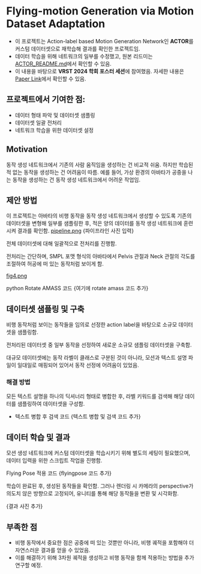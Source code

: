 # **Flying-motion Generation via Motion Dataset Adaptation**

- 이 프로젝트는 Action-label based Motion Generation Network인 **ACTOR**를 커스텀 데이터셋으로 재학습해 결과를 확인한 프로젝트임.
- 데이터 학습을 위해 네트워크의 일부를 수정했고, 원본 리드미는 [ACTOR_README.md](https://github.com/JuicyJeong/ACTOR_jw/blob/master/ACTOR_README.md)에서 확인할 수 있음.
- 이 내용을 바탕으로 **VRST 2024 학회 포스터 세션**에 참여했음. 자세한 내용은 [Paper Link](https://dl.acm.org/doi/10.1145/3641825.3689507)에서 확인할 수 있음.

## 프로젝트에서 기여한 점:

- 데이터 형태 파악 및 데이터셋 샘플링
- 데이터셋 일괄 전처리
- 네트워크 학습을 위한 데이터셋 설정

## Motivation

동작 생성 네트워크에서 기존의 사람 움직임을 생성하는 건 비교적 쉬움. 하지만 학습된 적 없는 동작을 생성하는 건 어려움이 따름. 예를 들어, 가상 환경의 아바타가 공중을 나는 동작을 생성하는 건 동작 생성 네트워크에서 어려운 작업임.

## 제안 방법

이 프로젝트는 아바타의 비행 동작을 동작 생성 네트워크에서 생성할 수 있도록 기존의 데이터셋을 변형해 일부를 샘플링한 후, 적은 양의 데이터를 동작 생성 네트워크에 훈련시켜 결과를 확인함.
[pipeline.png](assets/pipeline.png)
{파이프라인 사진 입력}

전체 데이터셋에 대해 일괄적으로 전처리를 진행함.

전처리는 간단하며, SMPL 포맷 형식의 아바타에서 Pelvis 관절과 Neck 관절의 각도를 조절하여 허공에 떠 있는 동작처럼 보이게 함.

[fig4.png](assets/fig4.png)

python
Rotate AMASS 코드
{여기에 rotate amass 코드 추가}

## 데이터셋 샘플링 및 구축
비행 동작처럼 보이는 동작들을 임의로 선정한 action label을 바탕으로 소규모 데이터셋을 샘플링함.

전처리된 데이터셋 중 일부 동작을 선정하여 새로운 소규모 샘플링 데이터셋을 구축함.

대규모 데이터셋에는 동작 라벨이 클래스로 구분된 것이 아니라, 모션과 텍스트 설명 파일이 일대일로 매핑되어 있어서 동작 선정에 어려움이 있었음.


### 해결 방법
모든 텍스트 설명을 하나의 딕셔너리 형태로 병합한 후, 라벨 키워드를 검색해 해당 데이터를 샘플링하여 데이터셋을 구성함.

* 텍스트 병합 후 검색 코드
{텍스트 병합 및 검색 코드 추가}

## 데이터 학습 및 결과
모션 생성 네트워크에 커스텀 데이터셋을 학습시키기 위해 별도의 세팅이 필요했으며, 데이터 입력을 위한 스크립트 작업을 진행함.

Flying Pose 적용 코드
{flyingpose 코드 추가}


학습이 완료된 후, 생성된 동작들을 확인함. 그러나 렌더링 시 카메라의 perspective가 의도치 않은 방향으로 고정되어, 유니티를 통해 해당 동작들을 변환 및 시각화함.

{결과 사진 추가}

## 부족한 점
* 비행 동작에서 중요한 점은 공중에 떠 있는 것뿐만 아니라, 비행 궤적을 포함해야 더 자연스러운 결과를 얻을 수 있었음.
* 이를 해결하기 위해 3차원 궤적을 생성하고 비행 동작을 함께 적용하는 방법을 추가 연구할 예정.
